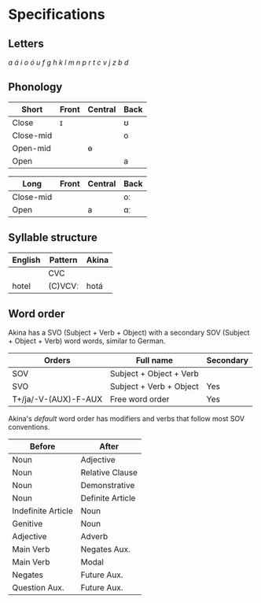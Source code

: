 # Specifications

## Letters

*a á i o ó u f g h k l m n p r t c v j z b d*

## Phonology

| Short     | Front | Central | Back |
| --------- | ----- | ------- | ---- |
| Close     | ɪ     |         | ʊ    |
| Close-mid |       |         | o    |
| Open-mid  |       | ɵ       |      |
| Open      |       |         | a    |

| Long      | Front | Central | Back |
| --------- | ----- | ------- | ---- |
| Close-mid |       |         | oː   |
| Open      |       | a       | ɑː   |

## Syllable structure

| English | Pattern | Akina |
| ------- | ------- | ----- |
|         | CVC     |       |
| hotel   | (C)VCVː | hotá  |

## Word order

Akina has a SVO (Subject + Verb + Object) with a secondary SOV (Subject + Object + Verb) word words, similar to German.

| Orders               | Full name               | Secondary |
| -------------------- | ----------------------- | --------- |
| SOV                  | Subject + Object + Verb |           |
| SVO                  | Subject + Verb + Object | Yes       |
| T+/ja/-V-(AUX)-F-AUX | Free word order         | Yes       |

Akina's *default* word order has modifiers and verbs that follow most SOV conventions.

| Before             | After            |
| ------------------ | ---------------- |
| Noun               | Adjective        |
| Noun               | Relative Clause  |
| Noun               | Demonstrative    |
| Noun               | Definite Article |
| Indefinite Article | Noun             |
| Genitive           | Noun             |
| Adjective          | Adverb           |
| Main Verb          | Negates Aux.     |
| Main Verb          | Modal            |
| Negates            | Future Aux.      |
| Question Aux.      | Future Aux.      |

